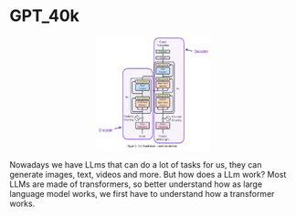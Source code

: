 # GPT_40k

<p align="center">
  <img src="transformer.png" alt="GPT-40k Logo" width="200" height="200">
</p>

Nowadays we have LLms that can do a lot of tasks for us, they can generate images, text, videos and more. But how does a LLm work? Most LLMs are made of transformers, so better understand how as large language model works, we first have to understand how a transformer works.  

